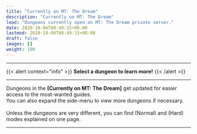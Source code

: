 ```yaml
---
title: "Currently on MT: The Dream"
description: "Currently on MT: The Dream"
lead: "Dungeons currently open on MT: The Dream private server."
date: 2020-10-06T08:49:15+00:00
lastmod: 2020-10-06T08:49:15+00:00
draft: false
images: []
weight: 100
---
```

<hr>

{{< alert context="info" >}}
**Select a dungeon to learn more!**
{{< /alert >}}

<hr>

Dungeons in the **[Currently on MT: The Dream]** get updated for easier access to the most-wanted guides.<br>You can also expand the side-menu to view more dungeons if necessary.<br><br>
Unless the dungeons are very different, you can find (Normal) and (Hard) modes explained on one page.

<hr>